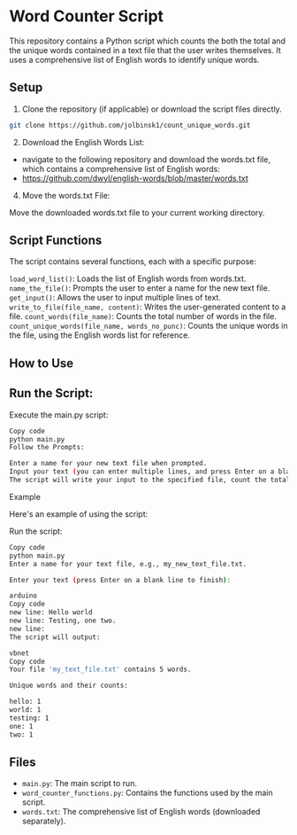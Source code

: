 # Word Counter Script

This repository contains a Python script which counts the both the total and the unique words contained in a text file that the user writes themselves. It uses a comprehensive list of English words to identify unique words.

## Setup

1) Clone the repository (if applicable) or download the script files directly.
```bash
git clone https://github.com/jolbinsk1/count_unique_words.git
```

2) Download the English Words List:
- navigate to the following repository and download the words.txt file, which contains a comprehensive list of English words:
- https://github.com/dwyl/english-words/blob/master/words.txt

4) Move the words.txt File:

Move the downloaded words.txt file to your current working directory.

## Script Functions

The script contains several functions, each with a specific purpose:

`load_word_list()`: Loads the list of English words from words.txt.
`name_the_file()`: Prompts the user to enter a name for the new text file.
`get_input()`: Allows the user to input multiple lines of text.
`write_to_file(file_name, content)`: Writes the user-generated content to a file.
`count_words(file_name)`: Counts the total number of words in the file.
`count_unique_words(file_name, words_no_punc)`: Counts the unique words in the file, using the English words list for reference.

## How to Use

## Run the Script:

Execute the main.py script:

```bash
Copy code
python main.py
Follow the Prompts:

Enter a name for your new text file when prompted.
Input your text (you can enter multiple lines, and press Enter on a blank line to finish).
The script will write your input to the specified file, count the total number of words, and count the unique words, displaying the results in the console.

```
Example

Here's an example of using the script:

Run the script:

```bash
Copy code
python main.py
Enter a name for your text file, e.g., my_new_text_file.txt.

Enter your text (press Enter on a blank line to finish):

arduino
Copy code
new line: Hello world
new line: Testing, one two.
new line:
The script will output:

vbnet
Copy code
Your file 'my_text_file.txt' contains 5 words.

Unique words and their counts:

hello: 1
world: 1
testing: 1
one: 1
two: 1
```

## Files

- `main.py`: The main script to run.
- `word_counter_functions.py`: Contains the functions used by the main script.
- `words.txt`: The comprehensive list of English words (downloaded separately).
